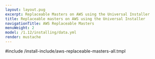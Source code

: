 ```yaml
---
layout: layout.pug
excerpt: Replaceable Masters on AWS using the Universal Installer
title: Replaceable masters on AWS using the Universal Installer
navigationTitle: AWS Replaceable Masters
menuWeight: 2
model: /1.12/installing/data.yml
render: mustache
---
```


#include /install-include/aws-replaceable-masters-all.tmpl
